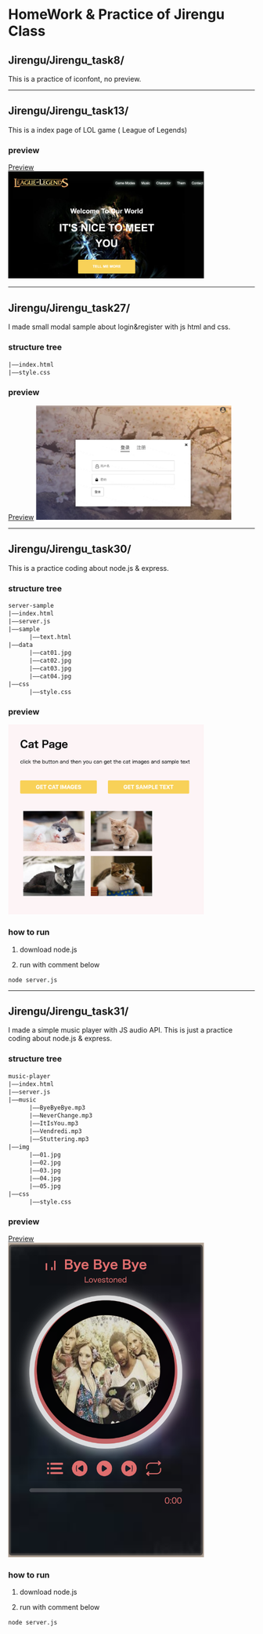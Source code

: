 # HomeWork & Practice of Jirengu Class

## Jirengu/Jirengu_task8/ 
This is a practice of iconfont, no preview.

***

## Jirengu/Jirengu_task13/
This is a index page of LOL game ( League of Legends)

### preview
[Preview](https://kisky3.github.io/Jirengu/Jirengu_task13/index)
<br> 
<img src="./preview_image/task_13.png" style="width:400px">

***

## Jirengu/Jirengu_task27/
I made small modal sample about login&register with js html and css.

### structure tree
```
|——index.html
|——style.css
```

### preview
[Preview](https://kisky3.github.io/Jirengu/Jirengu_task27/index.html)
<img src="./preview_image/task_27.png" style="width:400px">

***
## Jirengu/Jirengu_task30/
This is a practice coding about node.js & express.

### structure tree

```
server-sample
|——index.html
|——server.js
|——sample
      |——text.html
|——data
      |——cat01.jpg
      |——cat02.jpg
      |——cat03.jpg
      |——cat04.jpg
|——css
      |——style.css
```

### preview
<img src="./preview_image/task_30.png" style="width:400px">

### how to run
1. download node.js

2. run with comment below
```
node server.js
```

***
## Jirengu/Jirengu_task31/
I made a simple music player with JS audio API.
This is just a practice coding about node.js & express.

### structure tree
```
music-player
|——index.html
|——server.js
|——music
      |——ByeByeBye.mp3
      |——NeverChange.mp3
      |——ItIsYou.mp3
      |——Vendredi.mp3
      |——Stuttering.mp3
|——img
      |——01.jpg
      |——02.jpg
      |——03.jpg
      |——04.jpg
      |——05.jpg
|——css
      |——style.css
```

### preview
[Preview](https://kisky3.github.io/Jirengu/Jirengu_task31/music-player/index.html)
<br>
<img src="./preview_image/task_31.png" style="width:400px">

### how to run
1. download node.js

2. run with comment below
```
node server.js
```